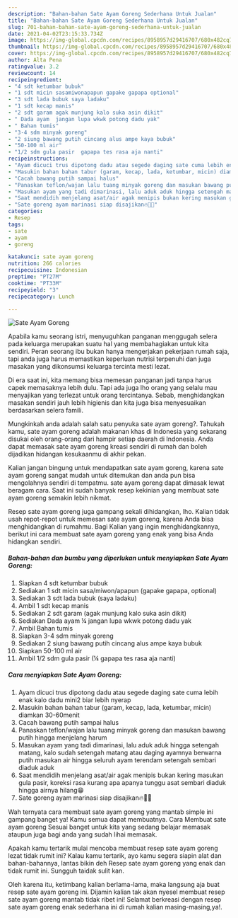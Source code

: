 ```yaml
---
description: "Bahan-bahan Sate Ayam Goreng Sederhana Untuk Jualan"
title: "Bahan-bahan Sate Ayam Goreng Sederhana Untuk Jualan"
slug: 701-bahan-bahan-sate-ayam-goreng-sederhana-untuk-jualan
date: 2021-04-02T23:15:33.734Z
image: https://img-global.cpcdn.com/recipes/8958957d29416707/680x482cq70/sate-ayam-goreng-foto-resep-utama.jpg
thumbnail: https://img-global.cpcdn.com/recipes/8958957d29416707/680x482cq70/sate-ayam-goreng-foto-resep-utama.jpg
cover: https://img-global.cpcdn.com/recipes/8958957d29416707/680x482cq70/sate-ayam-goreng-foto-resep-utama.jpg
author: Alta Pena
ratingvalue: 3.2
reviewcount: 14
recipeingredient:
- "4 sdt ketumbar bubuk"
- "1 sdt micin sasamiwonapapun gapake gapapa optional"
- "3 sdt lada bubuk saya ladaku"
- "1 sdt kecap manis"
- "2 sdt garam agak munjung kalo suka asin dikit"
- " Dada ayam  jangan lupa wkwk potong dadu yak"
- " Bahan tumis"
- "3-4 sdm minyak goreng"
- "2 siung bawang putih cincang alus ampe kaya bubuk"
- "50-100 ml air"
- "1/2 sdm gula pasir  gapapa tes rasa aja nanti"
recipeinstructions:
- "Ayam dicuci trus dipotong dadu atau segede daging sate cuma lebih enak kalo dadu mini2 biar lebih nyerap"
- "Masukin bahan bahan tabur (garam, kecap, lada, ketumbar, micin) diamkan 30-60menit"
- "Cacah bawang putih sampai halus"
- "Panaskan teflon/wajan lalu tuang minyak goreng dan masukan bawang putih hingga menjelang harum"
- "Masukan ayam yang tadi dimarinasi, lalu aduk aduk hingga setengah matang, kalo sudah setengah matang atau daging ayamnya berwarna putih masukan air hingga seluruh ayam terendam setengah sembari diaduk aduk"
- "Saat mendidih menjelang asat/air agak menipis bukan kering masukan gula pasir, koreksi rasa kurang apa apanya tunggu asat sembari diaduk hingga airnya hilang😁"
- "Sate goreng ayam marinasi siap disajikan🔥🤘😎"
categories:
- Resep
tags:
- sate
- ayam
- goreng

katakunci: sate ayam goreng 
nutrition: 266 calories
recipecuisine: Indonesian
preptime: "PT27M"
cooktime: "PT33M"
recipeyield: "3"
recipecategory: Lunch

---
```



![Sate Ayam Goreng](https://img-global.cpcdn.com/recipes/8958957d29416707/680x482cq70/sate-ayam-goreng-foto-resep-utama.jpg)

Apabila kamu seorang istri, menyuguhkan panganan menggugah selera pada keluarga merupakan suatu hal yang membahagiakan untuk kita sendiri. Peran seorang ibu bukan hanya mengerjakan pekerjaan rumah saja, tapi anda juga harus memastikan keperluan nutrisi terpenuhi dan juga masakan yang dikonsumsi keluarga tercinta mesti lezat.

Di era  saat ini, kita memang bisa memesan panganan jadi tanpa harus capek memasaknya lebih dulu. Tapi ada juga lho orang yang selalu mau menyajikan yang terlezat untuk orang tercintanya. Sebab, menghidangkan masakan sendiri jauh lebih higienis dan kita juga bisa menyesuaikan berdasarkan selera famili. 



Mungkinkah anda adalah salah satu penyuka sate ayam goreng?. Tahukah kamu, sate ayam goreng adalah makanan khas di Indonesia yang sekarang disukai oleh orang-orang dari hampir setiap daerah di Indonesia. Anda dapat memasak sate ayam goreng kreasi sendiri di rumah dan boleh dijadikan hidangan kesukaanmu di akhir pekan.

Kalian jangan bingung untuk mendapatkan sate ayam goreng, karena sate ayam goreng sangat mudah untuk ditemukan dan anda pun bisa mengolahnya sendiri di tempatmu. sate ayam goreng dapat dimasak lewat beragam cara. Saat ini sudah banyak resep kekinian yang membuat sate ayam goreng semakin lebih nikmat.

Resep sate ayam goreng juga gampang sekali dihidangkan, lho. Kalian tidak usah repot-repot untuk memesan sate ayam goreng, karena Anda bisa menghidangkan di rumahmu. Bagi Kalian yang ingin menghidangkannya, berikut ini cara membuat sate ayam goreng yang enak yang bisa Anda hidangkan sendiri.

<!--inarticleads1-->

##### Bahan-bahan dan bumbu yang diperlukan untuk menyiapkan Sate Ayam Goreng:

1. Siapkan 4 sdt ketumbar bubuk
1. Sediakan 1 sdt micin sasa/miwon/apapun (gapake gapapa, optional)
1. Sediakan 3 sdt lada bubuk (saya ladaku)
1. Ambil 1 sdt kecap manis
1. Sediakan 2 sdt garam (agak munjung kalo suka asin dikit)
1. Sediakan  Dada ayam ¼ jangan lupa wkwk potong dadu yak
1. Ambil  Bahan tumis
1. Siapkan 3-4 sdm minyak goreng
1. Sediakan 2 siung bawang putih cincang alus ampe kaya bubuk
1. Siapkan 50-100 ml air
1. Ambil 1/2 sdm gula pasir (¼ gapapa tes rasa aja nanti)




<!--inarticleads2-->

##### Cara menyiapkan Sate Ayam Goreng:

1. Ayam dicuci trus dipotong dadu atau segede daging sate cuma lebih enak kalo dadu mini2 biar lebih nyerap
1. Masukin bahan bahan tabur (garam, kecap, lada, ketumbar, micin) diamkan 30-60menit
1. Cacah bawang putih sampai halus
1. Panaskan teflon/wajan lalu tuang minyak goreng dan masukan bawang putih hingga menjelang harum
1. Masukan ayam yang tadi dimarinasi, lalu aduk aduk hingga setengah matang, kalo sudah setengah matang atau daging ayamnya berwarna putih masukan air hingga seluruh ayam terendam setengah sembari diaduk aduk
1. Saat mendidih menjelang asat/air agak menipis bukan kering masukan gula pasir, koreksi rasa kurang apa apanya tunggu asat sembari diaduk hingga airnya hilang😁
1. Sate goreng ayam marinasi siap disajikan🔥🤘😎




Wah ternyata cara membuat sate ayam goreng yang mantab simple ini gampang banget ya! Kamu semua dapat membuatnya. Cara Membuat sate ayam goreng Sesuai banget untuk kita yang sedang belajar memasak ataupun juga bagi anda yang sudah lihai memasak.

Apakah kamu tertarik mulai mencoba membuat resep sate ayam goreng lezat tidak rumit ini? Kalau kamu tertarik, ayo kamu segera siapin alat dan bahan-bahannya, lantas bikin deh Resep sate ayam goreng yang enak dan tidak rumit ini. Sungguh taidak sulit kan. 

Oleh karena itu, ketimbang kalian berlama-lama, maka langsung aja buat resep sate ayam goreng ini. Dijamin kalian tak akan nyesel membuat resep sate ayam goreng mantab tidak ribet ini! Selamat berkreasi dengan resep sate ayam goreng enak sederhana ini di rumah kalian masing-masing,ya!.

